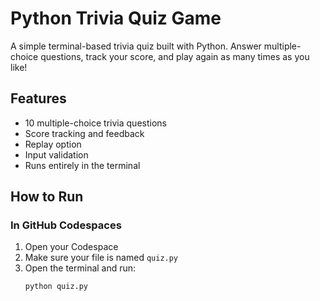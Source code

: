 #  Python Trivia Quiz Game

A simple terminal-based trivia quiz built with Python. Answer multiple-choice questions, track your score, and play again as many times as you like!

## Features

- 10 multiple-choice trivia questions
- Score tracking and feedback
- Replay option
- Input validation
- Runs entirely in the terminal

## How to Run

### In GitHub Codespaces

1. Open your Codespace
2. Make sure your file is named `quiz.py`
3. Open the terminal and run:
   ```bash
   python quiz.py

